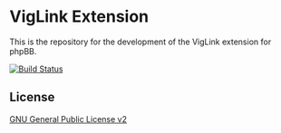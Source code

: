 # VigLink Extension

This is the repository for the development of the VigLink extension for phpBB.

[![Build Status](https://travis-ci.org/phpbb-extensions/viglink.png)](https://travis-ci.org/phpbb-extensions/viglink)

## License
[GNU General Public License v2](http://opensource.org/licenses/GPL-2.0)
